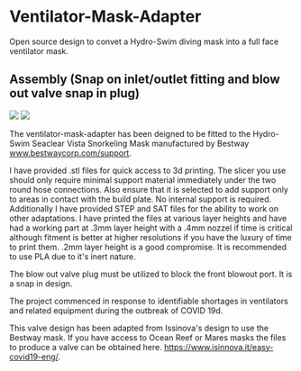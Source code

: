 # Ventilator-Mask-Adapter
Open source design to convet a Hydro-Swim diving mask into a full face ventilator mask.


## Assembly (Snap on inlet/outlet fitting and blow out valve snap in plug)

![](https://i.imgur.com/nI8OaUO.jpg)
![](https://i.imgur.com/mxR2WiK.png)


The ventilator-mask-adapter has been deigned to be fitted to the Hydro-Swim Seaclear Vista Snorkeling Mask manufactured by Bestway www.bestwaycorp.com/support.

I have provided .stl files for quick access to 3d printing. The slicer you use should only require minimal support material immediately under the two round hose connections. Also ensure that it is selected to add support only to areas in contact with the build plate. No internal support is required. Additionally I have provided STEP and SAT files for the ability to work on other adaptations. I have printed the files at various layer heights and have had a working part at .3mm layer height with a .4mm nozzel if time is critical although fitment is better at higher resolutions if you have the luxury of time to print them. .2mm layer height is a good compromise. It is recommended to use PLA due to it's inert nature.

The blow out valve plug must be utilized to block the front blowout port. It is a snap in design.

The project commenced in response to identifiable shortages in ventilators and related equipment during the outbreak of COVID 19d. 

This valve design has been adapted from Issinova's design to use the Bestway mask. If you have access to Ocean Reef or Mares masks the files to produce a valve can be obtained here. https://www.isinnova.it/easy-covid19-eng/. 
